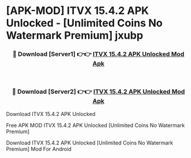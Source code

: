 # [APK-MOD] ITVX 15.4.2 APK Unlocked - [Unlimited Coins No Watermark Premium] jxubp



<div align="center">
<h3>🔴 Download [Server1] 👉👉 <a href="https://momento.my/?title=ITVX_15.4.2_APK_Unlocked">ITVX 15.4.2 APK Unlocked Mod Apk</a></h3><br>

<h3>🔴 Download [Server2] 👉👉 <a href="https://momento.my/?title=ITVX_15.4.2_APK_Unlocked">ITVX 15.4.2 APK Unlocked Mod Apk</a></h3>
</div>



Download ITVX 15.4.2 APK Unlocked 

Free APK MOD ITVX 15.4.2 APK Unlocked [Unlimited Coins No Watermark Premium]

Download ITVX 15.4.2 APK Unlocked [Unlimited Coins No Watermark Premium] Mod For Android
